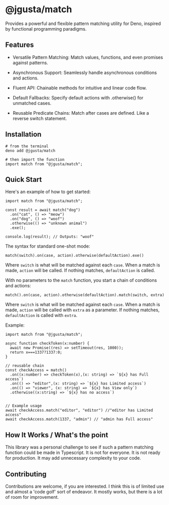 # @jgusta/match

Provides a powerful and flexible pattern matching utility for Deno, inspired by functional programming paradigms.

## Features

- Versatile Pattern Matching: Match values, functions, and even promises against patterns.

- Asynchronous Support: Seamlessly handle asynchronous conditions and actions.

- Fluent API: Chainable methods for intuitive and linear code flow.

- Default Fallbacks: Specify default actions with .otherwise() for unmatched cases.

- Reusable Predicate Chains: Match after cases are defined. Like a reverse switch statement.

## Installation

```
# from the terminal
deno add @jgusta/match

# then import the function
import match from "@jgusta/match";
```

## Quick Start

Here's an example of how to get started:

```
import match from "@jgusta/match";

const result = await match("dog")
  .on("cat", () => "meow")
  .on("dog", () => "woof")
  .otherwise(() => "unknown animal")
  .exe();

console.log(result); // Outputs: "woof"
```

The syntax for standard one-shot mode:

```
match(switch).on(case, action).otherwise(defaultAction).exe()
```

Where `switch` is what will be matched against each `case`. When a match is made, `action` will be called. If nothing matches, `defaultAction` is called.

With no parameters to the `match` function, you start a chain of conditions and actions:

```
match().on(case, action).otherwise(defaultAction).match(switch, extra)
```

Where `switch` is what will be matched against each `case`. When a match is made, `action` will be called with `extra` as a parameter. If nothing matches, `defaultAction` is called with `extra`.

Example:

```
import match from "@jgusta/match";

async function checkToken(x:number) {
  await new Promise((res) => setTimeout(res, 1000));
  return x===1337?1337:0;
}

// reusable chain
const checkAccess = match()
  .on((x:number) => checkToken(x),(x: string) => `${x} has Full access`)
  .on(() => "editor",(x: string) => `${x} has Limited access`)
  .on(() => "viewer", (x: string) => `${x} has View only`)
  .otherwise((x:string) => `${x} has no access`)


// Example usage
await checkAccess.match("editor", "editor") //"editor has Limited access"
await checkAccess.match(1337, "admin") // "admin has Full access"
```

## How It Works / What's the point
This library was a personal challenge to see if such a pattern matching function could be made in Typescript. It is not for everyone. It is not ready for production. It may add unnecessary complexity to your code.
 
## Contributing
Contributions are welcome, if you are interested. I think this is of limited use and almost a 'code golf' sort of endeavor. It mostly works, but there is a lot of room for improvement.
